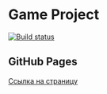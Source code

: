 # Game Project

[![Build status](https://ci.appveyor.com/api/projects/status/github/Roman9456/Task_Manager?branch=main&svg=true)](https://ci.appveyor.com/project/Roman9456/Task_Manager)

## GitHub Pages

[Ссылка на страницу](https://Roman9456.github.io/Task_Manager/) 
